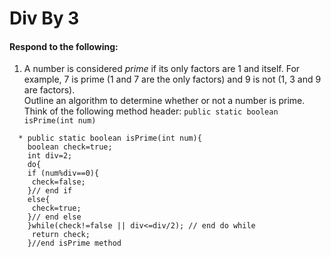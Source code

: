 # Div By 3
#### Respond to the following:

1. A number is considered *prime* if its only factors are 1 and itself. For example, 7 is prime (1 and 7 are the only factors) and 9 is not (1, 3 and 9 are factors).  
Outline an algorithm to determine whether or not a number is prime.  
Think of the following method header:
`public static boolean isPrime(int num)`
```
  * public static boolean isPrime(int num){
    boolean check=true;
    int div=2;
    do{
    if (num%div==0){
     check=false;
    }// end if
    else{
     check=true;
    }// end else
    }while(check!=false || div<=div/2); // end do while
     return check;
    }//end isPrime method
```
